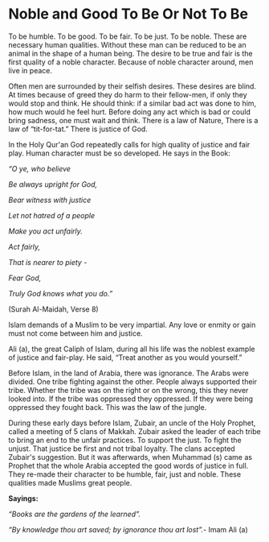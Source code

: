 Noble and Good To Be Or Not To Be
=================================

To be humble. To be good. To be fair. To be just. To be noble. These are
necessary human qualities. Without these man can be reduced to be an
animal in the shape of a human being. The desire to be true and fair is
the first quality of a noble character. Because of noble character
around, men live in peace.

Often men are surrounded by their selfish desires. These desires are
blind. At times because of greed they do harm to their fellow-men, if
only they would stop and think. He should think: if a similar bad act
was done to him, how much would he feel hurt. Before doing any act which
is bad or could bring sadness, one must wait and think. There is a law
of Nature, There is a law of “tit-for-tat.” There is justice of God.

In the Holy Qur'an God repeatedly calls for high quality of justice and
fair play. Human character must be so developed. He says in the Book:

*“O ye, who believe*

*Be always upright for God,*

*Bear witness with justice*

*Let not hatred of a people*

*Make you act unfairly.*

*Act fairly,*

*That is nearer to piety -*

*Fear God,*

*Truly God knows what you do.”*

(Surah Al-Maidah, Verse 8)

Islam demands of a Muslim to be very impartial. Any love or enmity or
gain must not come between him and justice.

Ali (a), the great Caliph of Islam, during all his life was the noblest
example of justice and fair-play. He said, “Treat another as you would
yourself.”

Before Islam, in the land of Arabia, there was ignorance. The Arabs were
divided. One tribe fighting against the other. People always supported
their tribe. Whether the tribe was on the right or on the wrong, this
they never looked into. If the tribe was oppressed they oppressed. If
they were being oppressed they fought back. This was the law of the
jungle.

During these early days before Islam, Zubair, an uncle of the Holy
Prophet, called a meeting of 5 clans of Makkah. Zubair asked the leader
of each tribe to bring an end to the unfair practices. To support the
just. To fight the unjust. That justice be first and not tribal loyalty.
The clans accepted Zubair's suggestion. But it was afterwards, when
Muhammad (s) came as Prophet that the whole Arabia accepted the good
words of justice in full. They re-made their character to be humble,
fair, just and noble. These qualities made Muslims great people.

**Sayings:**

*“Books are the gardens of the learned”.*

*“By knowledge thou art saved; by ignorance thou art lost”.*- Imam Ali
(a)


